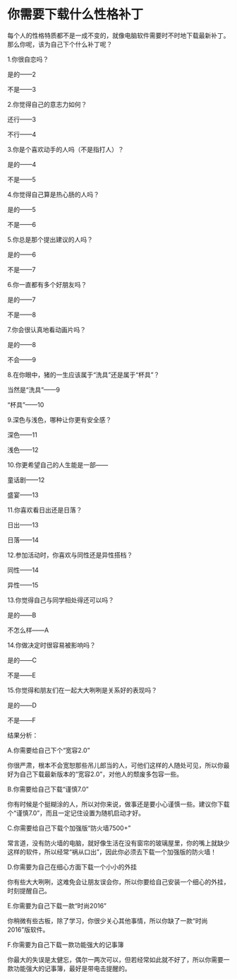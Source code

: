 # 你需要下载什么性格补丁

每个人的性格特质都不是一成不变的，就像电脑软件需要时不时地下载最新补丁。那么你呢，该为自己下个什么补丁呢？ 

1.你很自恋吗？ 

是的——2 

不是——3 

2.你觉得自己的意志力如何？ 

还行——3 

不行——4 

3.你是个喜欢动手的人吗（不是指打人）？ 

是的——4 

不是——5 

4.你觉得自己算是热心肠的人吗？ 

是的——5 

不是——6 

5.你总是那个提出建议的人吗？ 

是的——6 

不是——7 

6.你一直都有多个好朋友吗？ 

是的——7 

不是——8 

7.你会很认真地看动画片吗？ 

是的——8 

不会——9 

8.在你眼中，猪的一生应该属于“洗具”还是属于“杯具”？ 

当然是“洗具”——9 

“杯具”——10 

9.深色与浅色，哪种让你更有安全感？ 

深色——11 

浅色——12 

10.你更希望自己的人生能是一部—— 

童话剧——12 

盛宴——13 

11.你喜欢看日出还是日落？ 

日出——13 

日落——14 

12.参加活动时，你喜欢与同性还是异性搭档？ 

同性——14 

异性——15 

13.你觉得自己与同学相处得还可以吗？ 

是的——B 

不怎么样——A 

14.你做决定时很容易被影响吗？ 

是的——C 

不是——E 

15.你觉得和朋友们在一起大大咧咧是关系好的表现吗？ 

是的——D 

不是——F 

结果分析： 

A.你需要给自己下个“宽容2.0” 

你很严肃，根本不会宽恕那些吊儿郎当的人，可他们这样的人随处可见，所以你最好为自己下载最新版本的“宽容2.0”，对他人的颓废多包容一些。 

B.你需要给自己下载“谨慎7.0” 

你有时候是个挺糊涂的人，所以对你来说，做事还是要小心谨慎一些。建议你下载个“谨慎7.0”，而且一定记住设置为随机启动才好。 

C.你需要给自己下载个加强版“防火墙7500+” 

常言道，没有防火墙的电脑，就好像生活在没有窗帘的玻璃屋里，你的嘴上就缺少这样的软件，所以经常“祸从口出”，因此你必须去下载一个加强版的防火墙！ 

D.你需要为自己在细心方面下载一个小小的外挂 

你有些大大咧咧，这难免会让朋友误会你，所以你要给自己安装一个细心的外挂，时刻提醒自己。 

E.你需要为自己下载一款“时尚2016” 

你稍微有些古板，除了学习，你很少关心其他事情，所以你缺了一款“时尚2016”版软件。 

F.你需要为自己下载一款功能强大的记事簿 

你最大的失误是太健忘，偶尔一两次可以，但若经常如此就不好了，所以你需要一款功能强大的记事簿，最好是带电击提醒的。